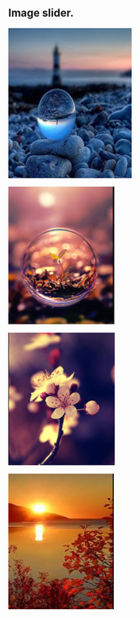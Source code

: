 ## Image slider.

![Output](images/image1.png)

![Output](images/image2.png)

![Output](images/image3.png)

![Output](images/image4.png)